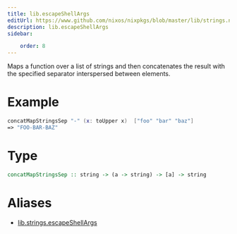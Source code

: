 ```yaml
---
title: lib.escapeShellArgs
editUrl: https://www.github.com/nixos/nixpkgs/blob/master/lib/strings.nix#L167C5
description: lib.escapeShellArgs
sidebar:

    order: 8
---
```


Maps a function over a list of strings and then concatenates the
result with the specified separator interspersed between
elements.

# Example

```nix
concatMapStringsSep "-" (x: toUpper x)  ["foo" "bar" "baz"]
=> "FOO-BAR-BAZ"
```

# Type

```haskell
concatMapStringsSep :: string -> (a -> string) -> [a] -> string
```


# Aliases

- [lib.strings.escapeShellArgs](/reference/libstrings.escapeShellArgs)


